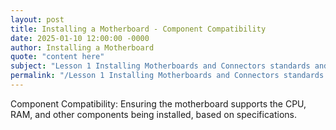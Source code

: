 ```yaml
---
layout: post
title: Installing a Motherboard - Component Compatibility
date: 2025-01-10 12:00:00 -0000
author: Installing a Motherboard
quote: "content here"
subject: "Lesson 1 Installing Motherboards and Connectors standards and specifications"
permalink: "/Lesson 1 Installing Motherboards and Connectors standards and specifications/Installing a Motherboard/Installing a Motherboard - Component Compatibility"
---
```


Component Compatibility: Ensuring the motherboard supports the CPU, RAM, and other components being installed, based on specifications.
